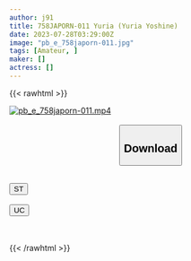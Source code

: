 ```yaml
---
author: j91
title: 758JAPORN-011 Yuria (Yuria Yoshine)
date: 2023-07-28T03:29:00Z
image: "pb_e_758japorn-011.jpg"
tags: [Amateur, ]
maker: []
actress: []
---
```



{{< rawhtml >}}

<div class="video" data-videoid="RW04gWwp8aILMg">
    <a href="javascript:;">
        <img src="https://my.j91.asia/posts/pb_e_758japorn-011/pb_e_758japorn-011.jpg" width="WIDTH" height="HEIGHT" alt="pb_e_758japorn-011.mp4" loading="lazy">
    </a>
</div>

<script type="text/javascript" src="https://j91.asia/asset/on-demand-st.js"></script>

<br>
  <link rel="stylesheet" href="https://j91.asia/asset/bs5.css">
  
  <center>
  <button class="btn btn-primary" type="button" data-bs-toggle="collapse" data-bs-target=".multi-collapse" aria-expanded="false" aria-controls="multiCollapseExample1 multiCollapseExample2"><h2>Download</h2></button></center>
</p>
<div class="row">
  <div class="col">
    <div class="collapse multi-collapse" id="multiCollapseExample1">
      <div class="card card-body">
	      	      <br>
<div class="buttons">  
<a href="https://streamtape.to/v/RW04gWwp8aILMg"><button class="btn-hover color-3"><i class="fa fa-download"></i> ST</button></a></div>
    </div>
  </div>
</div>
  <div class="col">
    <div class="collapse multi-collapse" id="multiCollapseExample2">
      <div class="card card-body">
	      <br>
<div class="buttons">
    <a href="https://userscloud.com/ukbnda60oaqs"><button class="btn-hover color-9"><i class="fa fa-download"></i> UC</button></a></div>
<br><br>
      </div>
    </div>
  </div>
</div>

{{< /rawhtml >}}